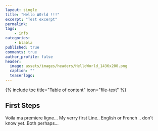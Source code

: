 ```yaml
---
layout: single
title: "Hello W0rld !!!"
excerpt: "Test excerpt"
permalink:
tags:
    - info
categories:
    - blabla
published: true
comments: true
author_profile: false
header:
  image: assets/images/headers/HelloWorld_1436x200.png
  caption: ""
  teaserlogo: 
---
```

{% include toc title="Table of content" icon="file-text" %}

## First Steps

Voila ma premiere ligne... 
My verry first Line..
English or French .. don't know yet..Both perhaps...


